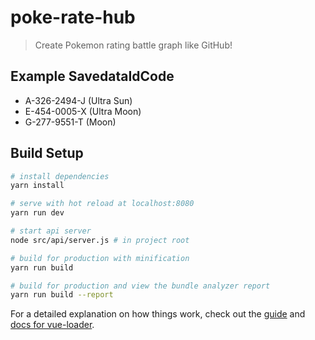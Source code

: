 # poke-rate-hub

> Create Pokemon rating battle graph like GitHub!

## Example SavedataIdCode
- A-326-2494-J (Ultra Sun)
- E-454-0005-X (Ultra Moon)
- G-277-9551-T (Moon)


## Build Setup

``` bash
# install dependencies
yarn install

# serve with hot reload at localhost:8080
yarn run dev

# start api server
node src/api/server.js # in project root

# build for production with minification
yarn run build

# build for production and view the bundle analyzer report
yarn run build --report
```

For a detailed explanation on how things work, check out the [guide](http://vuejs-templates.github.io/webpack/) and [docs for vue-loader](http://vuejs.github.io/vue-loader).
